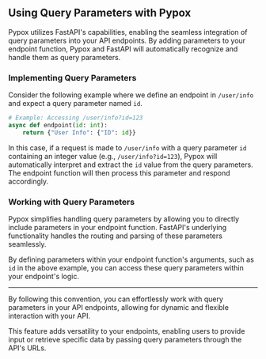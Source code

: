 ## Using Query Parameters with Pypox

Pypox utilizes FastAPI's capabilities, enabling the seamless integration of query parameters into your API endpoints. By adding parameters to your endpoint function, Pypox and FastAPI will automatically recognize and handle them as query parameters.

### Implementing Query Parameters

Consider the following example where we define an endpoint in `/user/info` and expect a query parameter named `id`.

```python
# Example: Accessing /user/info?id=123
async def endpoint(id: int):
    return {"User Info": {"ID": id}}
```

In this case, if a request is made to `/user/info` with a query parameter `id` containing an integer value (e.g., `/user/info?id=123`), Pypox will automatically interpret and extract the `id` value from the query parameters. The endpoint function will then process this parameter and respond accordingly.

### Working with Query Parameters

Pypox simplifies handling query parameters by allowing you to directly include parameters in your endpoint function. FastAPI's underlying functionality handles the routing and parsing of these parameters seamlessly.

By defining parameters within your endpoint function's arguments, such as `id` in the above example, you can access these query parameters within your endpoint's logic.

---

By following this convention, you can effortlessly work with query parameters in your API endpoints, allowing for dynamic and flexible interaction with your API.

This feature adds versatility to your endpoints, enabling users to provide input or retrieve specific data by passing query parameters through the API's URLs.
